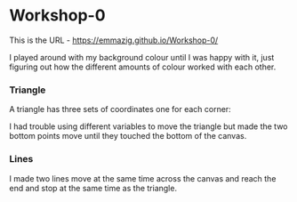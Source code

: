 # Workshop-0 

This is the URL - https://emmazig.github.io/Workshop-0/

I played around with my background colour until I was happy with it, just figuring out how the different amounts of colour worked with each other. 

### Triangle
A triangle has three sets of coordinates one for each corner:

I had trouble using different variables to move the triangle but made the two bottom points move until they touched the bottom of the canvas.

### Lines
I made two lines move at the same time across the canvas and reach the end and stop at the same time as the triangle.

